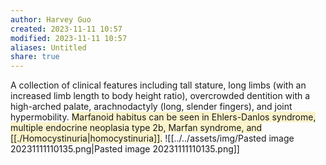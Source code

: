 ```yaml
---
author: Harvey Guo
created: 2023-11-11 10:57
modified: 2023-11-11 10:57
aliases: Untitled
share: true
---
```


A collection of clinical features including tall stature, long limbs (with an increased limb length to body height ratio), overcrowded dentition with a high-arched palate, arachnodactyly (long, slender fingers), and joint hypermobility. <span style="background:rgba(240, 200, 0, 0.2)">Marfanoid habitus can be seen in Ehlers-Danlos syndrome, multiple endocrine neoplasia type 2b, Marfan syndrome, and [[./Homocystinuria|homocystinuria]].</span>
![[../../assets/img/Pasted image 20231111110135.png|Pasted image 20231111110135.png]]